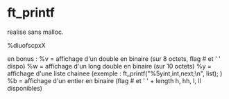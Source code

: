 # ft_printf

realise sans malloc.

%diuofscpxX

en bonus :
%v = affichage d'un double en binaire (sur 8 octets, flag # et ' ' dispo)
%w = affichage d'un long double en binaire (sur 10 octets)
%y = affichage d'une liste chainee (exemple : ft_printf("%5yint,int,next;\n", list); )
%b = affichage d'un entier en binaire (flag # et ' ' + length h, hh, l, ll disponibles)
